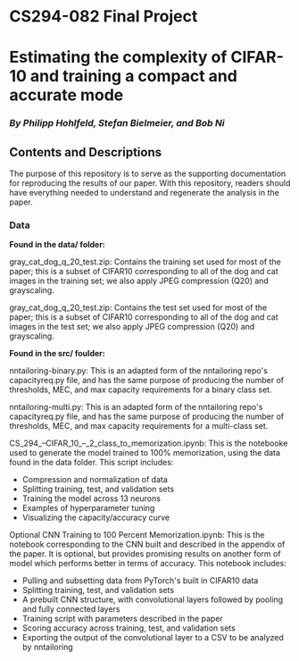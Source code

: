 # CS294-082 Final Project 
# Estimating the complexity of CIFAR-10 and training a compact and accurate mode
### *By Philipp Hohlfeld, Stefan Bielmeier, and Bob Ni*

## Contents and Descriptions

The purpose of this repository is to serve as the supporting documentation for reproducing the results of our paper. With this repository, readers should have everything needed to understand and regenerate the analysis in the paper. 

### Data

**Found in the data/ folder:**

gray_cat_dog_q_20_test.zip: Contains the training set used for most of the paper; this is a subset of CIFAR10 corresponding to all of the dog and cat images in the training set; we also apply JPEG compression (Q20) and grayscaling.

gray_cat_dog_q_20_test.zip: Contains the test set used for most of the paper; this is a subset of CIFAR10 corresponding to all of the dog and cat images in the test set; we also apply JPEG compression (Q20) and grayscaling.

**Found in the src/ foulder:**

nntailoring-binary.py: This is an adapted form of the nntailoring repo's capacityreq.py file, and has the same purpose of producing the number of thresholds, MEC, and max capacity requirements for a binary class set. 

nntailoring-multi.py: This is an adapted form of the nntailoring repo's capacityreq.py file, and has the same purpose of producing the number of thresholds, MEC, and max capacity requirements for a multi-class set. 

CS_294_–CIFAR_10_–_2_class_to_memorization.ipynb: This is the notebooke used to generate the model trained to 100% memorization, using the data found in the data folder. This script includes:
- Compression and normalization of data 
- Splitting training, test, and validation sets
- Training the model across 13 neurons
- Examples of hyperparameter tuning
- Visualizing the capacity/accuracy curve

Optional CNN Training to 100 Percent Memorization.ipynb: This is the notebook corresponding to the CNN built and described in the appendix of the paper. It is optional, but provides promising results on another form of model which performs better in terms of accuracy. This notebook includes:
- Pulling and subsetting data from PyTorch's built in CIFAR10 data
- Splitting training, test, and validation sets
- A prebuilt CNN structure, with convolutional layers followed by pooling and fully connected layers
- Training script with parameters described in the paper
- Scoring accuracy across training, test, and validation sets
- Exporting the output of the convolutional layer to a CSV to be analyzed by nntailoring